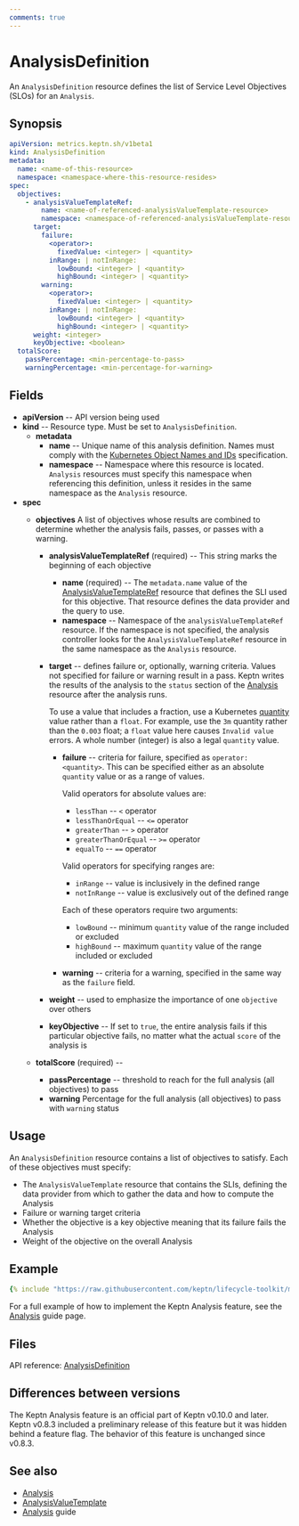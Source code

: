 ```yaml
---
comments: true
---
```


# AnalysisDefinition

An `AnalysisDefinition` resource defines the
list of Service Level Objectives (SLOs) for an `Analysis`.

## Synopsis

```yaml
apiVersion: metrics.keptn.sh/v1beta1
kind: AnalysisDefinition
metadata:
  name: <name-of-this-resource>
  namespace: <namespace-where-this-resource-resides>
spec:
  objectives:
    - analysisValueTemplateRef:
        name: <name-of-referenced-analysisValueTemplate-resource>
        namespace: <namespace-of-referenced-analysisValueTemplate-resource>
      target:
        failure:
          <operator>:
            fixedValue: <integer> | <quantity>
          inRange: | notInRange:
            lowBound: <integer> | <quantity>
            highBound: <integer> | <quantity>
        warning:
          <operator>:
            fixedValue: <integer> | <quantity>
          inRange: | notInRange:
            lowBound: <integer> | <quantity>
            highBound: <integer> | <quantity>
      weight: <integer>
      keyObjective: <boolean>
  totalScore:
    passPercentage: <min-percentage-to-pass>
    warningPercentage: <min-percentage-for-warning>
```

## Fields

- **apiVersion** -- API version being used
- **kind** -- Resource type.
  Must be set to `AnalysisDefinition`.
    - **metadata**
        - **name** -- Unique name of this analysis definition.
          Names must comply with the
          [Kubernetes Object Names and IDs](https://kubernetes.io/docs/concepts/overview/working-with-objects/names/#dns-subdomain-names)
          specification.
        - **namespace** -- Namespace where this resource is located.
          `Analysis` resources must specify this namespace
          when referencing this definition,
          unless it resides in the same namespace as the `Analysis` resource.
- **spec**
    - **objectives**
      A list of objectives whose results are combined
      to determine whether the analysis fails, passes, or passes with a warning.
        - **analysisValueTemplateRef** (required) --
          This string marks the beginning of each objective
            - **name** (required) -- The `metadata.name` value of the
              [AnalysisValueTemplateRef](analysisvaluetemplate.md)
              resource that defines the SLI used for this objective.
              That resource defines the data provider and the query to use.
            - **namespace** --
              Namespace of the `analysisValueTemplateRef` resource.
              If the namespace is not specified,
              the analysis controller looks for the `AnalysisValueTemplateRef` resource
              in the same namespace as the `Analysis` resource.

        - **target** -- defines failure or, optionally, warning criteria.
          Values not specified for failure or warning result in a pass.
          Keptn writes the results of the analysis to the `status` section
          of the
          [Analysis](analysis.md)
          resource after the analysis runs.

            To use a value that includes a fraction, use a Kubernetes
            [quantity](https://kubernetes.io/docs/reference/kubernetes-api/common-definitions/quantity/)
            value rather than a `float`.
            For example, use the `3m` quantity rather than the `0.003` float;
            a `float` value here causes `Invalid value` errors.
            A whole number (integer) is also a legal `quantity` value.

            - **failure** -- criteria for failure, specified as
              `operator: <quantity>`.
              This can be specified either as an absolute `quantity` value
              or as a range of values.

                Valid operators for absolute values are:

                - `lessThan` -- `<` operator
                - `lessThanOrEqual` -- `<=` operator
                - `greaterThan` -- `>` operator
                - `greaterThanOrEqual` -- `>=` operator
                - `equalTo` -- `==` operator

                Valid operators for specifying ranges are:

                - `inRange` -- value is inclusively in the defined range
                - `notInRange` -- value is exclusively out of the defined range

                Each of these operators require two arguments:

                - `lowBound` -- minimum `quantity` value of the range included or excluded
                - `highBound` -- maximum `quantity` value of the range included or excluded

            - **warning** -- criteria for a warning, specified in the same way as the `failure` field.

        - **weight** -- used to emphasize the importance of one `objective` over others
        - **keyObjective** -- If set to `true`, the entire analysis fails if this particular objective fails,
          no matter what the actual `score` of the analysis is

    - **totalScore** (required) --
        - **passPercentage** -- threshold to reach for the full analysis (all objectives) to pass
        - **warning** Percentage
          for the full analysis (all objectives) to pass with  `warning` status

## Usage

An `AnalysisDefinition` resource contains a list of objectives to satisfy.
Each of these objectives must specify:

- The `AnalysisValueTemplate` resource that contains the SLIs,
  defining the data provider from which to gather the data
  and how to compute the Analysis
- Failure or warning target criteria
- Whether the objective is a key objective
  meaning that its failure fails the Analysis
- Weight of the objective on the overall Analysis

## Example

```yaml
{% include "https://raw.githubusercontent.com/keptn/lifecycle-toolkit/main/metrics-operator/config/samples/metrics_v1beta1_analysisdefinition.yaml" %}
```

For a full example of how to implement the Keptn Analysis feature, see the
[Analysis](../../guides/slo.md)
guide page.

## Files

API reference:
[AnalysisDefinition](../api-reference/metrics/v1beta1/index.md#analysisdefinition)

## Differences between versions

The Keptn Analysis feature is an official part of Keptn v0.10.0 and later.
Keptn v0.8.3 included a preliminary release of this feature
but it was hidden behind a feature flag.
The behavior of this feature is unchanged since v0.8.3.

## See also

- [Analysis](analysis.md)
- [AnalysisValueTemplate](analysisvaluetemplate.md)
- [Analysis](../../guides/slo.md) guide
